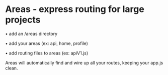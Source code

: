 Areas - express routing for large projects
=====

• add an /areas directory

• add your areas (ex: api, home, profile)

• add routing files to areas (ex: apiV1.js)

Areas will automatically find and wire up all your routes, keeping your app.js clean.
